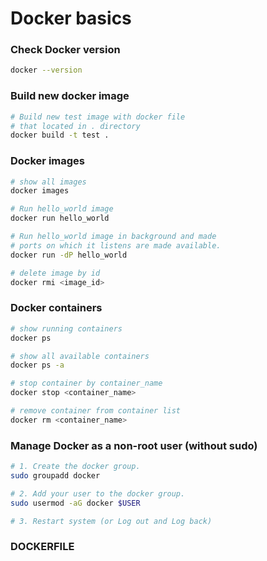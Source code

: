 # Docker basics

### Check Docker version
```bash
docker --version
```

### Build new docker image
```bash
# Build new test image with docker file 
# that located in . directory
docker build -t test .
```

### Docker images
```bash
# show all images
docker images

# Run hello_world image
docker run hello_world

# Run hello_world image in background and made 
# ports on which it listens are made available.
docker run -dP hello_world

# delete image by id
docker rmi <image_id>
```

### Docker containers
```bash
# show running containers 
docker ps

# show all available containers
docker ps -a

# stop container by container_name
docker stop <container_name>

# remove container from container list
docker rm <container_name>
```

### Manage Docker as a non-root user (without sudo)
```bash
# 1. Create the docker group.
sudo groupadd docker

# 2. Add your user to the docker group.
sudo usermod -aG docker $USER

# 3. Restart system (or Log out and Log back)
```

### DOCKERFILE